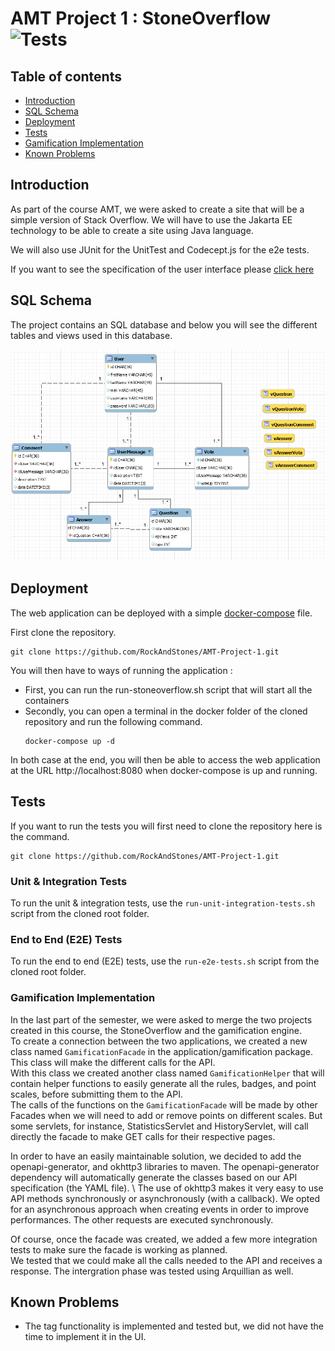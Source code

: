 # AMT Project 1 : StoneOverflow <img src="https://github.com/RockAndStones/AMT-Project-1/workflows/stoneoverflow_tests/badge.svg?branch=dev" alt="Tests">

## Table of contents
- [Introduction](#Introduction)  
- [SQL Schema](#SQL-Schema)  
- [Deployment](#Deployment)
- [Tests](#Tests)
- [Gamification Implementation](#Gamification-Implementation)
- [Known Problems](#Known-Problems)

## Introduction
As part of the course AMT, we were asked to create a site that will be a simple version of Stack Overflow. We will have to use the Jakarta EE technology to be able to create a site using Java language.

We will also use JUnit for the UnitTest and Codecept.js for the e2e tests.

If you want to see the specification of the user interface please [click here](https://docs.google.com/document/d/1DSahosKDQq_0yjQDg7r0EOaPcs6QhwXc7yyWqTjHFSo/edit?usp=sharing)

## SQL Schema

The project contains an SQL database and below you will see the different tables and views used in this database.

![Sql Model](./img/SqlModel.PNG)

## Deployment
The web application can be deployed with a simple [docker-compose](./docker/docker-compose.yml) file.

First clone the repository.
```
git clone https://github.com/RockAndStones/AMT-Project-1.git
```

You will then have to ways of running the application :
- First, you can run the run-stoneoverflow.sh script that will start all the containers
- Secondly, you can open a terminal in the docker folder of the cloned repository and run the following command.
    ```
    docker-compose up -d
    ```

In both case at the end, you will then be able to access the web application at the URL http://localhost:8080 when docker-compose is up and running.

## Tests
If you want to run the tests you will first need to clone the repository here is the command.

```
git clone https://github.com/RockAndStones/AMT-Project-1.git
```
### Unit & Integration Tests
To run the unit & integration tests, use the `run-unit-integration-tests.sh` script from the cloned root folder.
### End to End (E2E) Tests
To run the end to end (E2E) tests, use the `run-e2e-tests.sh` script from the cloned root folder.

### Gamification Implementation
In the last part of the semester, we were asked to merge the two projects created in this course, the StoneOverflow and the gamification engine.  
To create a connection between the two applications, we created a new class named `GamificationFacade` in the application/gamification package. This class will make the different calls for the API.  
With this class we created another class named `GamificationHelper` that will contain helper functions to easily generate all the rules, badges, and point scales, before submitting them to the API.   
The calls of the functions on the `GamificationFacade` will be made by other Facades when we will need to add or remove points on different scales. But some servlets, for instance, StatisticsServlet and HistoryServlet, will call directly the facade to make GET calls for their respective pages.  

In order to have an easily maintainable solution, we decided to add the openapi-generator, and okhttp3 libraries to maven. The openapi-generator dependency will automatically generate the classes based on our API specification (the YAML file). \\
The use of okhttp3 makes it very easy to use API methods synchronously or asynchronously (with a callback). We opted for an asynchronous approach when creating events in order to improve performances. The other requests are executed synchronously.

Of course, once the facade was created, we added a few more integration tests to make sure the facade is working as planned.  
We tested that we could make all the calls needed to the API and receives a response. The intergration phase was tested using Arquillian as well.

## Known Problems
- The tag functionality is implemented and tested but, we did not have the time to implement it in the UI.
